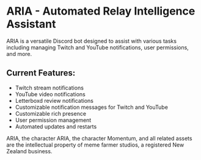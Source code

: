 # ARIA - Automated Relay Intelligence Assistant

ARIA is a versatile Discord bot designed to assist with various tasks including managing Twitch and YouTube notifications, user permissions, and more.

## Current Features:
- Twitch stream notifications
- YouTube video notifications
- Letterboxd review notifications
- Customizable notification messages for Twitch and YouTube
- Customizable rich presence
- User permission management
- Automated updates and restarts

ARIA, the character ARIA, the character Momentum, and all related assets are the intellectual property of meme farmer studios, a registered New Zealand business.
